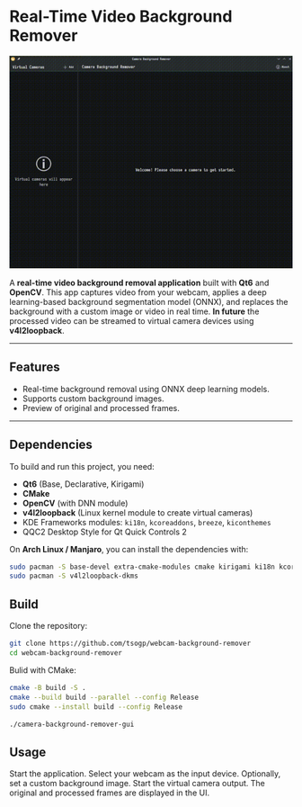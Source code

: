 # Real-Time Video Background Remover

![demo](https://github.com/tsogp/webcam-background-remover/blob/main/assets/video.gif)

A **real-time video background removal application** built with **Qt6** and **OpenCV**. This app captures video from your webcam, applies a deep learning-based background segmentation model (ONNX), and replaces the background with a custom image or video in real time. **In future** the processed video can be streamed to virtual camera devices using **v4l2loopback**.

---

## Features

- Real-time background removal using ONNX deep learning models.
- Supports custom background images.
- Preview of original and processed frames.

---

## Dependencies

To build and run this project, you need:

- **Qt6** (Base, Declarative, Kirigami)
- **CMake**
- **OpenCV** (with DNN module)
- **v4l2loopback** (Linux kernel module to create virtual cameras)
- KDE Frameworks modules: `ki18n`, `kcoreaddons`, `breeze`, `kiconthemes`
- QQC2 Desktop Style for Qt Quick Controls 2

On **Arch Linux / Manjaro**, you can install the dependencies with:

```bash
sudo pacman -S base-devel extra-cmake-modules cmake kirigami ki18n kcoreaddons breeze kiconthemes qt6-base qt6-declarative qqc2-desktop-style
sudo pacman -S v4l2loopback-dkms
```

## Build

Clone the repository:

```bash
git clone https://github.com/tsogp/webcam-background-remover
cd webcam-background-remover
```

Bulid with CMake:
```bash
cmake -B build -S .
cmake --build build --parallel --config Release
sudo cmake --install build --config Release
```

```bash
./camera-background-remover-gui
```

## Usage

Start the application. Select your webcam as the input device. Optionally, set a custom background image. Start the virtual camera output. The original and processed frames are displayed in the UI.
